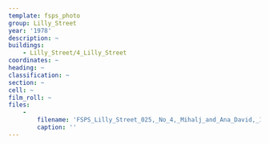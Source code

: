 ```yaml
---
template: fsps_photo
group: Lilly_Street
year: '1978'
description: ~
buildings:
    - Lilly_Street/4_Lilly_Street
coordinates: ~
heading: ~
classification: ~
section: ~
cell: ~
film_roll: ~
files:
    -
        filename: 'FSPS_Lilly_Street_025,_No_4,_Mihalj_and_Ana_David,_17-1-P,_1978.png'
        caption: ''
---
```

